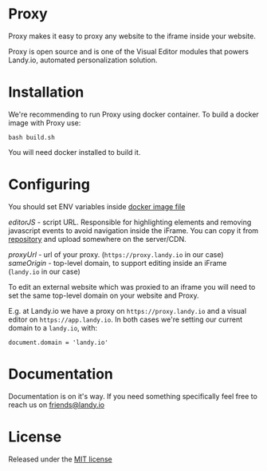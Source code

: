Proxy
===

Proxy makes it easy to proxy any website to the iframe inside your website.

Proxy is open source and is one of the Visual Editor modules that powers Landy.io, automated personalization solution.


Installation
===

We're recommending to run Proxy using docker container. To build a docker image with Proxy use:

```
bash build.sh
```

You will need docker installed to build it.

Configuring
===

You should set ENV variables inside [docker image file](https://github.com/landyio/proxy/blob/master/Dockerfile)

*editorJS* - script URL. Responsible for highlighting elements and removing javascript events to avoid navigation inside the iFrame. You can copy it from [repository](https://github.com/landyio/proxy/blob/master/src/editor.min.js) and upload somewhere on the server/CDN.

*proxyUrl* - url of your proxy. (`https://proxy.landy.io` in our case)
*sameOrigin* - top-level domain, to support editing inside an iFrame (`landy.io` in our case)

To edit an external website which was proxied to an iframe you will need to set the same top-level domain on your website and Proxy.

E.g. at Landy.io we have a proxy on `https://proxy.landy.io` and a visual editor on `https://app.landy.io`. In both cases we're setting our current domain to a `landy.io`, with:

```
document.domain = 'landy.io'
```


Documentation
===

Documentation is on it's way. If you need something specifically feel free to reach us on [friends@landy.io](mailto:friends@landy.io)


License
===
Released under the [MIT license](https://github.com/landyio/proxy/blob/master/LICENSE.md)